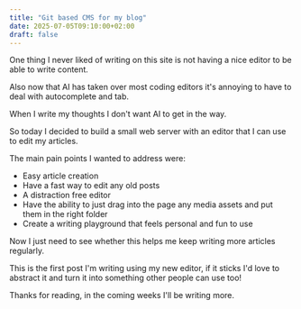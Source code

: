 ```yaml
---
title: "Git based CMS for my blog"
date: 2025-07-05T09:10:00+02:00
draft: false
---
```


One thing I never liked of writing on this site is not having a nice editor to be able to write content.

Also now that AI has taken over most coding editors it's annoying to have to deal with autocomplete and tab.

When I write my thoughts I don't want AI to get in the way.

So today I decided to build a small web server with an editor that I can use to edit my articles.

The main pain points I wanted to address were:

- Easy article creation
- Have a fast way to edit any old posts
- A distraction free editor
- Have the ability to just drag into the page any media assets and put them in the right folder
- Create a writing playground that feels personal and fun to use


Now I just need to see whether this helps me keep writing more articles regularly.

This is the first post I'm writing using my new editor, if it sticks I'd love to abstract it and turn it into something other people can use too!

Thanks for reading, in the coming weeks I'll be writing more.